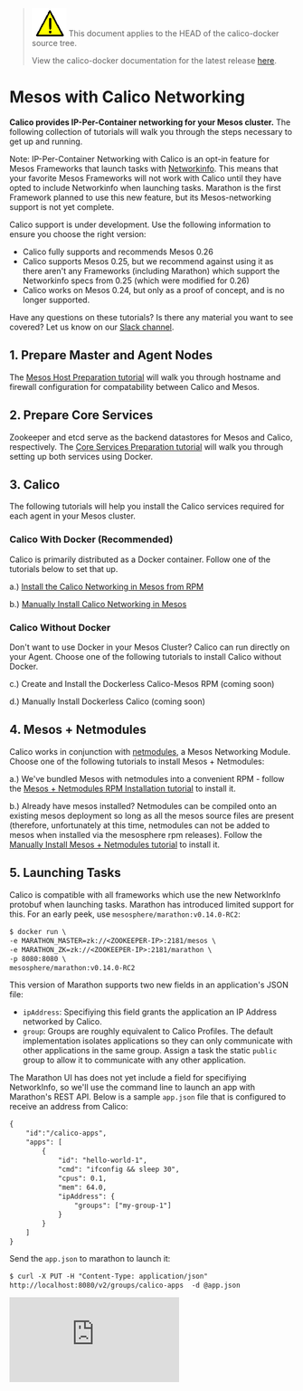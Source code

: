 <!--- master only -->
> ![warning](../images/warning.png) This document applies to the HEAD of the calico-docker source tree.
>
> View the calico-docker documentation for the latest release [here](https://github.com/projectcalico/calico-docker/blob/v0.13.0/README.md).
<!--- else
> You are viewing the calico-docker documentation for release **release**.
<!--- end of master only -->

# Mesos with Calico Networking
**Calico provides IP-Per-Container networking for your Mesos cluster.** The following collection of tutorials will walk you through the steps necessary to get up and running.

Note: IP-Per-Container Networking with Calico is an opt-in feature for Mesos Frameworks that launch tasks with [Networkinfo](https://github.com/apache/mesos/blob/0.26.0-rc3/include/mesos/mesos.proto#L1383). This means that your favorite Mesos Frameworks will not work with Calico until they have opted to include Networkinfo when launching tasks. Marathon is the first Framework planned to use this new feature, but its Mesos-networking support is not yet complete. 

Calico support is under development. Use the following information to ensure you choose the right version:
- Calico fully supports and recommends Mesos 0.26
- Calico supports Mesos 0.25, but we recommend against using it as there aren't any Frameworks (including Marathon) which support the Networkinfo specs from 0.25 (which were modified for 0.26)
- Calico works on Mesos 0.24, but only as a proof of concept, and is no longer supported.

Have any questions on these tutorials? Is there any material you want to see covered? Let us know on our [Slack channel](https://calicousers-slackin.herokuapp.com/).

## 1. Prepare Master and Agent Nodes
The [Mesos Host Preparation tutorial](PrepareHosts.md) will walk you through hostname and firewall configuration for compatability between Calico and Mesos.

## 2. Prepare Core Services
Zookeeper and etcd serve as the backend datastores for Mesos and Calico, respectively. The [Core Services Preparation tutorial](PrepareCoreServices.md) will walk you through setting up both services using Docker.

## 3. Calico
The following tutorials will help you install the Calico services required for each agent in your Mesos cluster.

### Calico With Docker (Recommended)
Calico is primarily distributed as a Docker container. Follow one of the tutorials below to set that up.

a.) [Install the Calico Networking in Mesos from RPM](RpmInstallCalico.md)

b.) [Manually Install Calico Networking in Mesos](ManualInstallCalico.md)

### Calico Without Docker
Don't want to use Docker in your Mesos Cluster? Calico can run directly on your Agent. Choose one of the following tutorials to install Calico without Docker.

c.) Create and Install the Dockerless Calico-Mesos RPM (coming soon)

d.) Manually Install Dockerless Calico (coming soon)

[calico]: http://projectcalico.org
[mesos]: https://mesos.apache.org/
[net-modules]: https://github.com/mesosphere/net-modules
[docker]: https://www.docker.com/

## 4. Mesos + Netmodules
Calico works in conjunction with [netmodules][net-modules], a Mesos Networking Module. Choose one of the following tutorials to install Mesos + Netmodules: 

a.)  We've bundled Mesos with netmodules into a convenient RPM - follow the [Mesos + Netmodules RPM Installation tutorial](RpmInstallMesos.md) to install it.

b.) Already have mesos installed? Netmodules can be compiled onto an existing mesos deployment so long as all the mesos source files are present (therefore, unfortunately at this time, netmodules can not be added to mesos when installed via the mesosphere rpm releases). Follow the [Manually Install Mesos + Netmodules tutorial](ManualInstallNetmodules.md) to install it.

## 5. Launching Tasks
Calico is compatible with all frameworks which use the new NetworkInfo protobuf when launching tasks. Marathon has introduced limited support for this. For an early peek, use `mesosphere/marathon:v0.14.0-RC2`:
```
$ docker run \
-e MARATHON_MASTER=zk://<ZOOKEEPER-IP>:2181/mesos \
-e MARATHON_ZK=zk://<ZOOKEEPER-IP>:2181/marathon \
-p 8080:8080 \
mesosphere/marathon:v0.14.0-RC2
```
This version of Marathon supports two new fields in an application's JSON file:

- `ipAddress`: Specifiying this field grants the application an IP Address networked by Calico.
- `group`: Groups are roughly equivalent to Calico Profiles. The default implementation isolates applications so they can only communicate with other applications in the same group. Assign a task the static `public` group to allow it to communicate with any other application.

The Marathon UI has does not yet include a field for specifiying NetworkInfo, so we'll use the command line to launch an app with Marathon's REST API. Below is a sample `app.json` file that is configured to receive an address from Calico:
```
{
    "id":"/calico-apps",
    "apps": [
        {
            "id": "hello-world-1",
            "cmd": "ifconfig && sleep 30",
            "cpus": 0.1,
            "mem": 64.0,
            "ipAddress": {
                "groups": ["my-group-1"]
            }
        }
    ]
}
```

Send the `app.json` to marathon to launch it:
```
$ curl -X PUT -H "Content-Type: application/json" http://localhost:8080/v2/groups/calico-apps  -d @app.json
```

[![Analytics](https://ga-beacon.appspot.com/UA-52125893-3/calico-docker/docs/mesos/README.md?pixel)](https://github.com/igrigorik/ga-beacon)
